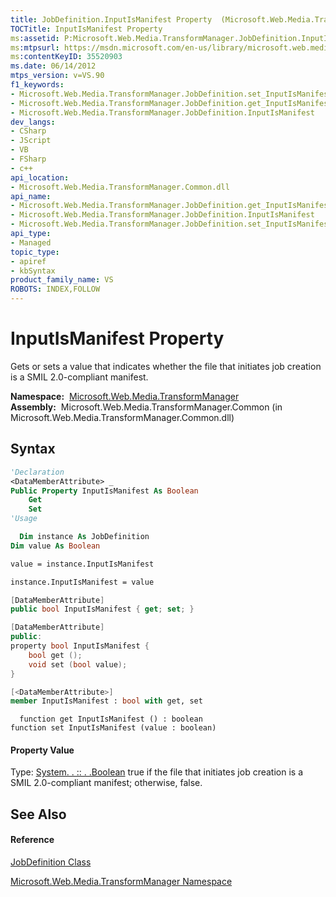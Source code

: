 ```yaml
---
title: JobDefinition.InputIsManifest Property  (Microsoft.Web.Media.TransformManager)
TOCTitle: InputIsManifest Property
ms:assetid: P:Microsoft.Web.Media.TransformManager.JobDefinition.InputIsManifest
ms:mtpsurl: https://msdn.microsoft.com/en-us/library/microsoft.web.media.transformmanager.jobdefinition.inputismanifest(v=VS.90)
ms:contentKeyID: 35520903
ms.date: 06/14/2012
mtps_version: v=VS.90
f1_keywords:
- Microsoft.Web.Media.TransformManager.JobDefinition.set_InputIsManifest
- Microsoft.Web.Media.TransformManager.JobDefinition.get_InputIsManifest
- Microsoft.Web.Media.TransformManager.JobDefinition.InputIsManifest
dev_langs:
- CSharp
- JScript
- VB
- FSharp
- c++
api_location:
- Microsoft.Web.Media.TransformManager.Common.dll
api_name:
- Microsoft.Web.Media.TransformManager.JobDefinition.get_InputIsManifest
- Microsoft.Web.Media.TransformManager.JobDefinition.InputIsManifest
- Microsoft.Web.Media.TransformManager.JobDefinition.set_InputIsManifest
api_type:
- Managed
topic_type:
- apiref
- kbSyntax
product_family_name: VS
ROBOTS: INDEX,FOLLOW
---
```


# InputIsManifest Property

Gets or sets a value that indicates whether the file that initiates job creation is a SMIL 2.0-compliant manifest.

**Namespace:**  [Microsoft.Web.Media.TransformManager](microsoft-web-media-transformmanager-namespace.md)  
**Assembly:**  Microsoft.Web.Media.TransformManager.Common (in Microsoft.Web.Media.TransformManager.Common.dll)

## Syntax

``` vb
'Declaration
<DataMemberAttribute> _
Public Property InputIsManifest As Boolean
    Get
    Set
'Usage

  Dim instance As JobDefinition
Dim value As Boolean

value = instance.InputIsManifest

instance.InputIsManifest = value
```

``` csharp
[DataMemberAttribute]
public bool InputIsManifest { get; set; }
```

``` c++
[DataMemberAttribute]
public:
property bool InputIsManifest {
    bool get ();
    void set (bool value);
}
```

``` fsharp
[<DataMemberAttribute>]
member InputIsManifest : bool with get, set
```

``` jscript
  function get InputIsManifest () : boolean
function set InputIsManifest (value : boolean)
```

#### Property Value

Type: [System. . :: . .Boolean](https://msdn.microsoft.com/en-us/library/a28wyd50\(v=vs.90\))  
true if the file that initiates job creation is a SMIL 2.0-compliant manifest; otherwise, false.  

## See Also

#### Reference

[JobDefinition Class](jobdefinition-class-microsoft-web-media-transformmanager.md)

[Microsoft.Web.Media.TransformManager Namespace](microsoft-web-media-transformmanager-namespace.md)

